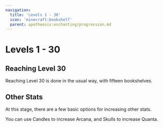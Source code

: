 ```yaml
---
navigation:
  title: 'Levels 1 - 30'
  icon: 'minecraft:bookshelf'
  parent: apotheosis:enchanting/progression.md
---
```


# Levels 1 - 30

## Reaching Level 30

Reaching Level 30 is done in the usual way, with fifteen bookshelves.

<Recipe id="minecraft:bookshelf" />

## Other Stats

<ItemImage id="minecraft:skeleton_skull" />

At this stage, there are a few basic options for increasing other stats.

You can use Candles to increase <Color id="dark_purple">Arcana</Color>, and Skulls to increase <Color id="red">Quanta</Color>.
